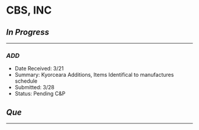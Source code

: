 # CBS, INC

## *In Progress*
--------------------

### *ADD*

- Date Received: 3/21
- Summary: Kyorceara Additions, Items Identifical to manufactures schedule
- Submitted: 3/28
- Status: Pending C&P

## *Que*
------------------------------------ 
